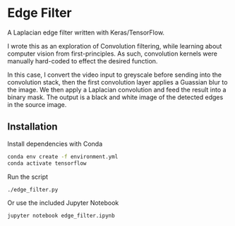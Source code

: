# Edge Filter

A Laplacian edge filter written with Keras/TensorFlow.

I wrote this as an exploration of Convolution filtering, while learning about computer vision from first-principles. As such, convolution kernels were manually hard-coded to effect the desired function.

In this case, I convert the video input to greyscale before sending into the convolution stack, then the first convolution layer applies a Guassian blur to the image.
We then apply a Laplacian convolution and feed the result into a binary mask. The output is a black and white image of the detected edges in the source image.

## Installation

Install dependencies with Conda

```bash
conda env create -f environment.yml
conda activate tensorflow
```

Run the script

```bash
./edge_filter.py
```

Or use the included Jupyter Notebook

```bash
jupyter notebook edge_filter.ipynb
```
